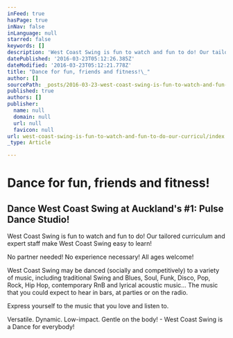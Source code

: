 ```yaml
---
inFeed: true
hasPage: true
inNav: false
inLanguage: null
starred: false
keywords: []
description: 'West Coast Swing is fun to watch and fun to do! Our tailored curriculum and expert staff make West Coast Swing easy to learn!'
datePublished: '2016-03-23T05:12:26.385Z'
dateModified: '2016-03-23T05:12:21.778Z'
title: "Dance for fun, friends and fitness!\_"
author: []
sourcePath: _posts/2016-03-23-west-coast-swing-is-fun-to-watch-and-fun-to-do-our-curricul.md
published: true
authors: []
publisher:
  name: null
  domain: null
  url: null
  favicon: null
url: west-coast-swing-is-fun-to-watch-and-fun-to-do-our-curricul/index.html
_type: Article

---
```

# Dance for fun, friends and fitness! 

## Dance West Coast Swing at Auckland's \#1: Pulse Dance Studio!

West Coast Swing is fun to watch and fun to do! Our tailored curriculum and expert staff make West Coast Swing easy to learn!

No partner needed! No experience necessary! All ages welcome!

West Coast Swing may be danced (socially and competitively) to a variety of music, including traditional Swing and Blues, Soul, Funk, Disco, Pop, Rock, Hip Hop, contemporary RnB and lyrical acoustic music... The music that you could expect to hear in bars, at parties or on the radio.

Express yourself to the music that you love and listen to.

Versatile. Dynamic. Low-impact. Gentle on the body! - West Coast Swing is a Dance for everybody!